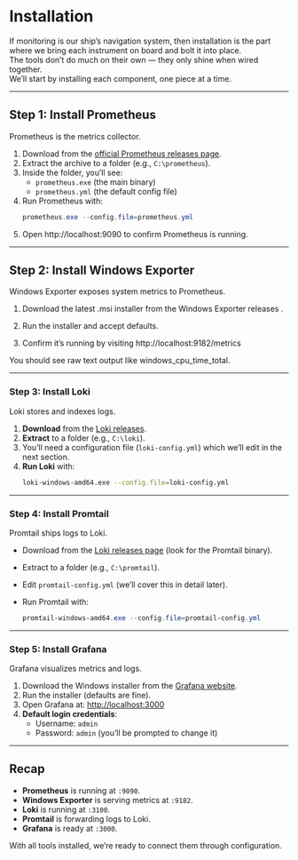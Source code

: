 # Installation

If monitoring is our ship’s navigation system, then installation is the part where we bring each instrument on board and bolt it into place.  
The tools don’t do much on their own — they only shine when wired together.  
We’ll start by installing each component, one piece at a time.

---

## Step 1: Install Prometheus
Prometheus is the metrics collector.

1. Download from the [official Prometheus releases page](https://prometheus.io/download/).
2. Extract the archive to a folder (e.g., `C:\prometheus`).
3. Inside the folder, you’ll see:
   - `prometheus.exe` (the main binary)
   - `prometheus.yml` (the default config file)
4. Run Prometheus with:
   ```powershell
   prometheus.exe --config.file=prometheus.yml
5. Open http://localhost:9090
 to confirm Prometheus is running.

---
## Step 2: Install Windows Exporter
Windows Exporter exposes system metrics to Prometheus.

1. Download the latest .msi installer from the Windows Exporter releases
.

2. Run the installer and accept defaults.

3. Confirm it’s running by visiting http://localhost:9182/metrics
   
You should see raw text output like windows_cpu_time_total.

---
### Step 3: Install Loki  

Loki stores and indexes logs.  

1. **Download** from the [Loki releases](https://github.com/grafana/loki/releases).  
2. **Extract** to a folder (e.g., `C:\loki`).  
3. You’ll need a configuration file (`loki-config.yml`) which we’ll edit in the next section.  
4. **Run Loki** with:  
   ```bash
   loki-windows-amd64.exe --config.file=loki-config.yml

---

### Step 4: Install Promtail

Promtail ships logs to Loki.

- Download from the [Loki releases page](https://github.com/grafana/loki/releases) (look for the Promtail binary).
- Extract to a folder (e.g., `C:\promtail`).
- Edit `promtail-config.yml` (we’ll cover this in detail later).
- Run Promtail with:

  ```powershell
  promtail-windows-amd64.exe --config.file=promtail-config.yml

---
### Step 5: Install Grafana

Grafana visualizes metrics and logs.

1. Download the Windows installer from the [Grafana website](https://grafana.com/grafana/download).
2. Run the installer (defaults are fine).
3. Open Grafana at: [http://localhost:3000](http://localhost:3000)
4. **Default login credentials**:  
   - Username: `admin`  
   - Password: `admin` (you’ll be prompted to change it)
  
---
## Recap

- **Prometheus** is running at `:9090`.  
- **Windows Exporter** is serving metrics at `:9182`.  
- **Loki** is running at `:3100`.  
- **Promtail** is forwarding logs to Loki.  
- **Grafana** is ready at `:3000`.  

With all tools installed, we’re ready to connect them through configuration.






